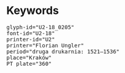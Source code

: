 # Keywords
<pre>
glyph-id="U2-18_0205"
font-id="U2-18"
printer-id="U2"
printer="Florian Ungler"
period="druga drukarnia: 1521—1536"
place="Kraków"
PT plate="360"
</pre>
